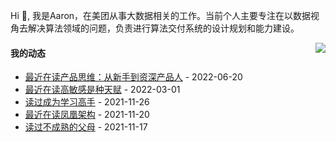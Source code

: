 Hi 👋, 我是Aaron，在美团从事大数据相关的工作。当前个人主要专注在以数据视角去解决算法领域的问题，负责进行算法交付系统的设计规划和能力建设。

<p >

<img align="right" src="https://github-readme-stats.vercel.app/api?username=aaronshan&show_icons=true&icon_color=805AD5&text_color=718096&bg_color=ffffff&hide_title=true" />

<p align="left">
     
#### 我的动态

<!-- douban starts -->
* <a href='https://book.douban.com/subject/33456375/' target='_blank'>最近在读产品思维：从新手到资深产品人</a> - 2022-06-20
* <a href='https://book.douban.com/subject/27125070/' target='_blank'>最近在读高敏感是种天赋</a> - 2022-03-01
* <a href='https://book.douban.com/subject/35673970/' target='_blank'>读过成为学习高手</a> - 2021-11-26
* <a href='https://book.douban.com/subject/35492898/' target='_blank'>最近在读凤凰架构</a> - 2021-11-20
* <a href='https://book.douban.com/subject/27045252/' target='_blank'>读过不成熟的父母</a> - 2021-11-17
<!-- douban ends -->

<!-- recent_releases starts -->

<!-- recent_releases ends -->
</p>

</p>

